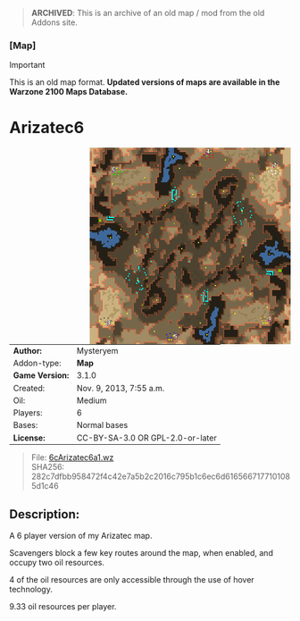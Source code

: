 > **ARCHIVED**: This is an archive of an old map / mod from the old Addons site.

### [Map]

> [!IMPORTANT]
> This is an old map format. **Updated versions of maps are available in the Warzone 2100 Maps Database.**

# Arizatec6

<img src="./preview.jpg" align="right" />

| | |
| - | - |
| __Author:__ | Mysteryem |
| Addon-type: | __Map__ |
| __Game Version:__ | 3.1.0 |
| Created: | Nov. 9, 2013, 7:55 a.m. |
| Oil: | Medium |
| Players: | 6 |
| Bases: | Normal bases |
| __License:__ | CC-BY-SA-3.0 OR GPL-2.0-or-later |

> File: [6cArizatec6a1.wz](https://github.com/Warzone2100/old-addons-site/raw/main/assets/244/6cArizatec6a1.wz)  
> SHA256: 282c7dfbb958472f4c42e7a5b2c2016c795b1c6ec6d6165667177101085d1c46

## Description:

A 6 player version of my Arizatec map.

Scavengers block a few key routes around the map, when enabled, and occupy two oil resources.

4 of the oil resources are only accessible through the use of hover technology.

9.33 oil resources per player.

